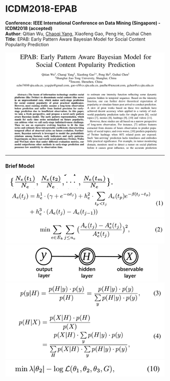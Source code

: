 # ICDM2018-EPAB
<strong>Conference: IEEE International Conference on Data Mining (Singapore) - ICDM2018 (accepted)</strong><br>
<strong>Author</strong>: Qitian Wu, <a href="http://chaoqiyang.com">Chaoqi Yang</a>, Xiaofeng Gao, Peng He, Guihai Chen<br>
<strong>Title</strong>: EPAB: Early Pattern Aware Bayesian Model for Social Content Popularity Prediction<br><br>
<img src="ICDM_cover.png">

---
### Brief Model
<img src="formula1.png">
<img src="formula2.png">
<img src="formula3.png">
<img src="formula4.png">
<img src="formula5.png">
<img src="formula6.png">
